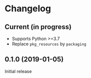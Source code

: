 # Changelog

## Current (in progress)

- Supports Python >=3.7
- Replace `pkg_resources` by `packaging`

## 0.1.0 (2019-01-05)

Initial release
